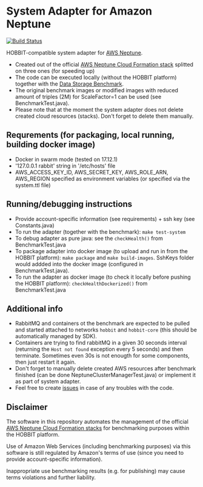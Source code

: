 # System Adapter for Amazon Neptune

[![Build Status](https://travis-ci.org/hobbit-project/neptune-system-adapter.svg?branch=master)](https://travis-ci.org/hobbit-project/neptune-system-adapter)

HOBBIT-compatible system adapter for [AWS Neptune](https://aws.amazon.com/neptune/). 
- Created out of the official [AWS Neptune Cloud Formation stack](https://docs.aws.amazon.com/neptune/latest/userguide/quickstart.html) splitted on three ones (for speeding up)
- The code can be executed locally (without the HOBBIT platform) together with the [Data Storage Benchmark](https://github.com/hobbit-project/DataStorageBenchmark). 
- The original benchmark images or modified images with reduced amount of triples (2M) for ScaleFactor=1 can be used (see BenchmarkTest.java).
- Please note that at the moment the system adapter does not delete created cloud resources (stacks). Don't forget to delete them manually.

## Requrements (for packaging, local running, building docker image)
- Docker in swarm mode (tested on 17.12.1)
- '127.0.0.1 rabbit' string in '/etc/hosts' file
- AWS_ACCESS_KEY_ID, AWS_SECRET_KEY, AWS_ROLE_ARN, AWS_REGION specified as environment variables (or specified via the system.ttl file)

## Running/debugging instructions
- Provide account-specific information (see requirements) + ssh key (see Constants.java)
- To run the adapter (together with the benchmark): `make test-system`
- To debug adapter as pure java: see the `checkHealth()` from BenchmarkTest.java
- To package adapter into docker image (to upload and run in from the HOBBIT platform): `make package` and `make build-images`. SshKeys folder would addded into the docker image (configured in BenchmarkTest.java).
- To run the adapter as docker image (to check it locally before pushing the HOBBIT platform): `checkHealthDockerized()` from BenchmarkTest.java

## Additional info
- RabbitMQ and containers ot the benchmark are expected to be pulled and started attached to networks `hobbit` and `hobbit-core` (this should be automatically managed by SDK).
- Containers are trying to find rabbitMQ in a given 30 seconds interval (returning the `Host not found` exception every 5 seconds) and then terminate. Sometimes even 30s is not enougth for some components, then just restart it again.
- Don't forget to  manually delete created AWS resources after benchmark finished (can be done NeptuneClusterManagerTest.java) or implement it as part of system adapter.
- Feel free to create [issues](https://github.com/hobbit-project/neptune-system-adapter/issues) in case of any troubles with the code.


## Disclaimer
The software in this repository automates the management of the official [AWS Neptune Cloud Formation stacks](https://docs.aws.amazon.com/neptune/latest/userguide/quickstart.html) for benchmarking purposes within the HOBBIT platform. 

Use of Amazon Web Services (including benchmarking purposes) via this software is still regulated by Amazon's terms of use (since you need to provide account-specific information).

Inappropriate use benchmarking results (e.g. for publishing) may cause terms violations and further liability.
